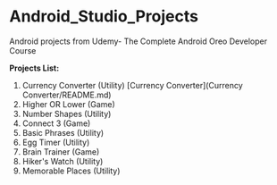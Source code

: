 # Android_Studio_Projects
Android projects from Udemy- The Complete Android Oreo Developer Course  

**Projects List:**        
1. Currency Converter (Utility) [Currency Converter](Currency Converter/README.md) 
2. Higher OR Lower (Game)       
3. Number Shapes (Utility)    
4. Connect 3 (Game)         
5. Basic Phrases (Utility)    
6. Egg Timer (Utility)     
7. Brain Trainer (Game)          
8. Hiker's Watch (Utility)        
9. Memorable Places (Utility)  
